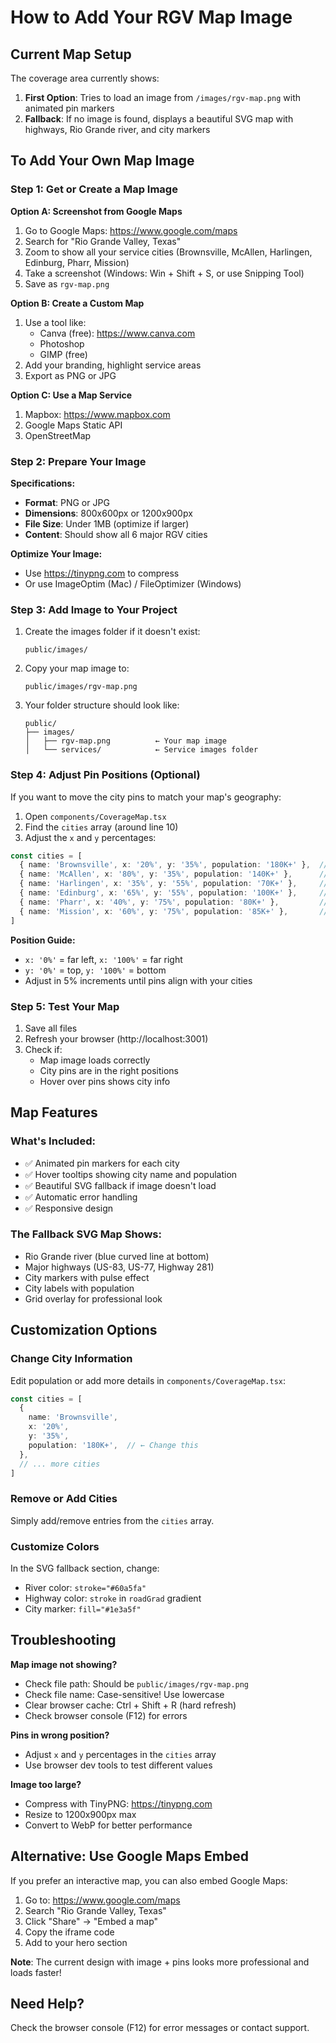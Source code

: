 # How to Add Your RGV Map Image

## Current Map Setup

The coverage area currently shows:
1. **First Option**: Tries to load an image from `/images/rgv-map.png` with animated pin markers
2. **Fallback**: If no image is found, displays a beautiful SVG map with highways, Rio Grande river, and city markers

## To Add Your Own Map Image

### Step 1: Get or Create a Map Image

**Option A: Screenshot from Google Maps**
1. Go to Google Maps: https://www.google.com/maps
2. Search for "Rio Grande Valley, Texas"
3. Zoom to show all your service cities (Brownsville, McAllen, Harlingen, Edinburg, Pharr, Mission)
4. Take a screenshot (Windows: Win + Shift + S, or use Snipping Tool)
5. Save as `rgv-map.png`

**Option B: Create a Custom Map**
1. Use a tool like:
   - Canva (free): https://www.canva.com
   - Photoshop
   - GIMP (free)
2. Add your branding, highlight service areas
3. Export as PNG or JPG

**Option C: Use a Map Service**
1. Mapbox: https://www.mapbox.com
2. Google Maps Static API
3. OpenStreetMap

### Step 2: Prepare Your Image

**Specifications:**
- **Format**: PNG or JPG
- **Dimensions**: 800x600px or 1200x900px
- **File Size**: Under 1MB (optimize if larger)
- **Content**: Should show all 6 major RGV cities

**Optimize Your Image:**
- Use https://tinypng.com to compress
- Or use ImageOptim (Mac) / FileOptimizer (Windows)

### Step 3: Add Image to Your Project

1. Create the images folder if it doesn't exist:
   ```
   public/images/
   ```

2. Copy your map image to:
   ```
   public/images/rgv-map.png
   ```

3. Your folder structure should look like:
   ```
   public/
   ├── images/
   │   ├── rgv-map.png          ← Your map image
   │   └── services/            ← Service images folder
   ```

### Step 4: Adjust Pin Positions (Optional)

If you want to move the city pins to match your map's geography:

1. Open `components/CoverageMap.tsx`
2. Find the `cities` array (around line 10)
3. Adjust the `x` and `y` percentages:

```typescript
const cities = [
  { name: 'Brownsville', x: '20%', y: '35%', population: '180K+' },  // Left-top
  { name: 'McAllen', x: '80%', y: '35%', population: '140K+' },      // Right-top
  { name: 'Harlingen', x: '35%', y: '55%', population: '70K+' },     // Left-middle
  { name: 'Edinburg', x: '65%', y: '55%', population: '100K+' },     // Right-middle
  { name: 'Pharr', x: '40%', y: '75%', population: '80K+' },         // Left-bottom
  { name: 'Mission', x: '60%', y: '75%', population: '85K+' },       // Right-bottom
]
```

**Position Guide:**
- `x: '0%'` = far left, `x: '100%'` = far right
- `y: '0%'` = top, `y: '100%'` = bottom
- Adjust in 5% increments until pins align with your cities

### Step 5: Test Your Map

1. Save all files
2. Refresh your browser (http://localhost:3001)
3. Check if:
   - Map image loads correctly
   - City pins are in the right positions
   - Hover over pins shows city info

## Map Features

### What's Included:
- ✅ Animated pin markers for each city
- ✅ Hover tooltips showing city name and population
- ✅ Beautiful SVG fallback if image doesn't load
- ✅ Automatic error handling
- ✅ Responsive design

### The Fallback SVG Map Shows:
- Rio Grande river (blue curved line at bottom)
- Major highways (US-83, US-77, Highway 281)
- City markers with pulse effect
- City labels with population
- Grid overlay for professional look

## Customization Options

### Change City Information

Edit population or add more details in `components/CoverageMap.tsx`:

```typescript
const cities = [
  {
    name: 'Brownsville',
    x: '20%',
    y: '35%',
    population: '180K+',  // ← Change this
  },
  // ... more cities
]
```

### Remove or Add Cities

Simply add/remove entries from the `cities` array.

### Customize Colors

In the SVG fallback section, change:
- River color: `stroke="#60a5fa"`
- Highway color: `stroke` in `roadGrad` gradient
- City marker: `fill="#1e3a5f"`

## Troubleshooting

**Map image not showing?**
- Check file path: Should be `public/images/rgv-map.png`
- Check file name: Case-sensitive! Use lowercase
- Clear browser cache: Ctrl + Shift + R (hard refresh)
- Check browser console (F12) for errors

**Pins in wrong position?**
- Adjust `x` and `y` percentages in the `cities` array
- Use browser dev tools to test different values

**Image too large?**
- Compress with TinyPNG: https://tinypng.com
- Resize to 1200x900px max
- Convert to WebP for better performance

## Alternative: Use Google Maps Embed

If you prefer an interactive map, you can also embed Google Maps:

1. Go to: https://www.google.com/maps
2. Search "Rio Grande Valley, Texas"
3. Click "Share" → "Embed a map"
4. Copy the iframe code
5. Add to your hero section

**Note**: The current design with image + pins looks more professional and loads faster!

## Need Help?

Check the browser console (F12) for error messages or contact support.
